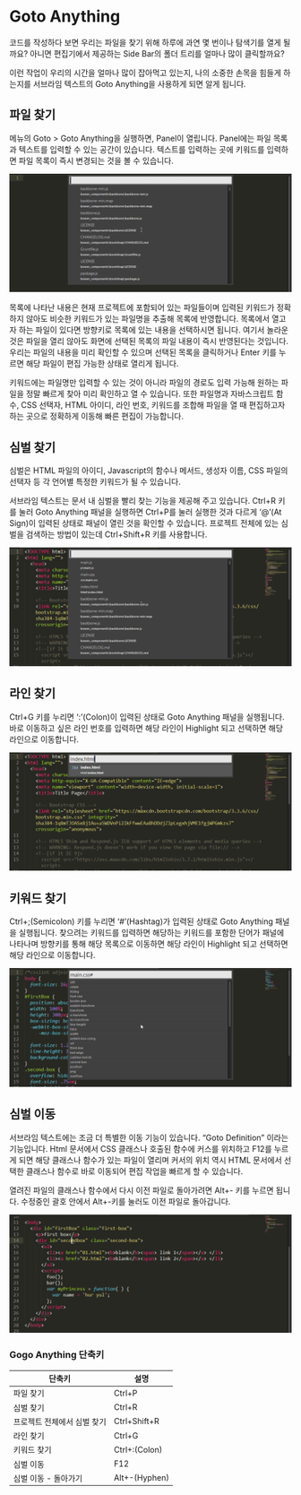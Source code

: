 # Goto Anything

코드를 작성하다 보면 우리는 파일을 찾기 위해 하루에 과연 몇 번이나 탐색기를 열게 될까요? 아니면 편집기에서 제공하는 Side Bar의 폴더 트리를 얼마나 많이 클릭할까요? 

이런 작업이 우리의 시간을 얼마나 많이 잡아먹고 있는지, 나의 소중한 손목을 힘들게 하는지를 서브라임 텍스트의 Goto Anything을 사용하게 되면 알게 됩니다.

## 파일 찾기
메뉴의 Goto > Goto Anything을 실행하면, Panel이 열립니다. Panel에는 파일 목록과 텍스트를 입력할 수 있는 공간이 있습니다. 텍스트를 입력하는 곳에 키워드를 입력하면 파일 목록이 즉시 변경되는 것을 볼 수 있습니다.

![서브라임 텍스트 - Goto Anything - 파일 찾기](img/st-goto-anything-files.gif)

목록에 나타난 내용은 현재 프로젝트에 포함되어 있는 파일들이며 입력된 키워드가 정확하지 않아도 비슷한 키워드가 있는 파일명을 추출해 목록에 반영합니다. 목록에서 열고자 하는 파일이 있다면 방향키로 목록에 있는 내용을 선택하시면 됩니다. 여기서 놀라운 것은 파일을 열리 않아도 화면에 선택된 목록의 파일 내용이 즉시 반영된다는 것입니다. 우리는 파일의 내용을 미리 확인할 수 있으며 선택된 목록을 클릭하거나 Enter 키를 누르면 해당 파일이 편집 가능한 상태로 열리게 됩니다.

키워드에는 파일명만 입력할 수 있는 것이 아니라 파일의 경로도 입력 가능해 원하는 파일을 정말 빠르게 찾아 미리 확인하고 열 수 있습니다. 또한 파일명과 자바스크립트 함수, CSS 선택자, HTML 아이디, 라인 번호, 키워드를 조합해 파일을 열 때 편집하고자 하는 곳으로 정확하게 이동해 빠른 편집이 가능합니다.

## 심벌 찾기
심벌은 HTML 파일의 아이디, Javascript의 함수나 메서드, 생성자 이름, CSS 파일의 선택자 등 각 언어별 특정한 키워드가 될 수 있습니다.

서브라임 텍스트는 문서 내 심벌을 빨리 찾는 기능을 제공해 주고 있습니다. Ctrl+R 키를 눌러 Goto Anything 패널을 실행하면 Ctrl+P를 눌러 실행한 것과 다르게 ‘@’(At Sign)이 입력된 상태로 패널이 열린 것을 확인할 수 있습니다.
프로젝트 전체에 있는 심벌을 검색하는 방법이 있는데 Ctrl+Shift+R 키를 사용합니다.

![서브라임 텍스트 - Goto Anything - 심벌 찾기](img/st-goto-anything-symbol.gif)


## 라인 찾기
Ctrl+G 키를 누리면 ‘:’(Colon)이 입력된 상태로 Goto Anything 패널을 실행됩니다. 바로 이동하고 싶은 라인 번호를 입력하면 해당 라인이 Highlight 되고 선택하면 해당 라인으로 이동합니다.

![서브라임 텍스트 - Goto Anything - 라인 찾기](img/st-goto-anything-line.gif)

## 키워드 찾기
Ctrl+;(Semicolon) 키를 누리면 ‘#’(Hashtag)가 입력된 상태로 Goto Anything 패널을 실행됩니다. 찾으려는 키워드를 입력하면 해당하는 키워드를 포함한 단어가 패널에 나타나며 방향키를 통해 해당 목록으로 이동하면 해당 라인이 Highlight 되고 선택하면 해당 라인으로 이동합니다.

![서브라임 텍스트 - Goto Anything - 라인 찾기](img/st-goto-anything-keyword.gif)

## 심벌 이동
서브라임 텍스트에는 조금 더 특별한 이동 기능이 있습니다. “Goto Definition” 이라는 기능입니다. Html 문서에서 CSS 클래스나 호출된 함수에 커스를 위치하고 F12를 누르게 되면 해당 클래스나 함수가 있는 파일이 열리며 커서의 위치 역시 HTML 문서에서 선택한 클래스나 함수로 바로 이동되어 편집 작업을 빠르게 할 수 있습니다.

열려진 파일의 클래스나 함수에서 다시 이전 파일로 돌아가려면 Alt+- 키를 누르면 됩니다. 수정중인 괄호 안에서 Alt+-키를 눌러도 이전 파일로 돌아갑니다.

![서브라임 텍스트 - Goto Anything - 라인 찾기](img/st-goto-anything-definition.gif)

### Gogo Anything 단축키
단축키 | 설명
--- | ---
파일 찾기 | Ctrl+P
심벌 찾기 | Ctrl+R
프로젝트 전체에서 심벌 찾기 | Ctrl+Shift+R
라인 찾기 | Ctrl+G
키워드 찾기 | Ctrl+:(Colon)
심벌 이동 | F12
심벌 이동 - 돌아가기 | Alt+-(Hyphen)
